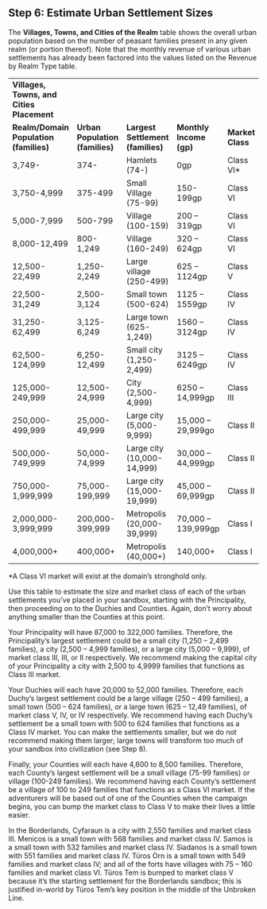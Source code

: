 ## Step 6: Estimate Urban Settlement Sizes

The **Villages, Towns, and Cities of the Realm** table shows the overall urban population based on the number of peasant families present in any given realm (or portion thereof). Note that the monthly revenue of various urban settlements has already been factored into the values listed on the Revenue by Realm Type table.

|  |  |  |  |  |
| --- | --- | --- | --- | --- |
| **Villages, Towns, and Cities Placement** | | | | |
| **Realm/Domain**  **Population**  **(families)** | **Urban**  **Population**  **(families)** | **Largest**  **Settlement**  **(families)** | **Monthly**  **Income (gp)** | **Market**  **Class** |
| 3,749- | 374- | Hamlets (74-) | 0gp | Class VI\* |
| 3,750-4,999 | 375-499 | Small Village (75-99) | 150- 199gp | Class VI |
| 5,000-7,999 | 500-799 | Village (100-159) | 200 – 319gp | Class VI |
| 8,000-12,499 | 800-1,249 | Village (160-249) | 320 – 624gp | Class VI |
| 12,500-22,499 | 1,250-2,249 | Large village (250-499) | 625 – 1124gp | Class V |
| 22,500-31,249 | 2,500-3,124 | Small town (500-624) | 1125 – 1559gp | Class IV |
| 31,250-62,499 | 3,125-6,249 | Large town (625-1,249) | 1560 – 3124gp | Class IV |
| 62,500-124,999 | 6,250-12,499 | Small city (1,250-2,499) | 3125 – 6249gp | Class IV |
| 125,000-249,999 | 12,500-24,999 | City (2,500-4,999) | 6250 – 14,999gp | Class III |
| 250,000-499,999 | 25,000-49,999 | Large city (5,000-9,999) | 15,000 – 29,999go | Class II |
| 500,000-749,999 | 50,000-74,999 | Large city (10,000-14,999) | 30,000 – 44,999gp | Class II |
| 750,000-1,999,999 | 75,000-199,999 | Large city (15,000-19,999) | 45,000 – 69,999gp | Class II |
| 2,000,000-3,999,999 | 200,000-399,999 | Metropolis (20,000-39,999) | 70,000 – 139,999gp | Class I |
| 4,000,000+ | 400,000+ | Metropolis (40,000+) | 140,000+ | Class I |

\*A Class VI market will exist at the domain’s stronghold only.

Use this table to estimate the size and market class of each of the urban settlements you’ve placed in your sandbox, starting with the Principality, then proceeding on to the Duchies and Counties. Again, don’t worry about anything smaller than the Counties at this point.

Your Principality will have 87,000 to 322,000 families. Therefore, the Principality’s largest settlement could be a small city (1,250 – 2,499 families), a city (2,500 – 4,999 families), or a large city (5,000 – 9,999), of market class III, III, or II respectively. We recommend making the capital city of your Principality a city with 2,500 to 4,9999 families that functions as Class III market.

Your Duchies will each have 20,000 to 52,000 families. Therefore, each Duchy’s largest settlement could be a large village (250 – 499 families), a small town (500 – 624 families), or a large town (625 – 12,49 families), of market class V, IV, or IV respectively. We recommend having each Duchy’s settlement be a small town with 500 to 624 families that functions as a Class IV market. You can make the settlements smaller, but we do not recommend making them larger; large towns will transform too much of your sandbox into civilization (see Step 8).

Finally, your Counties will each have 4,600 to 8,500 families. Therefore, each County’s largest settlement will be a small village (75-99 families) or village (100-249 families). We recommend having each County’s settlement be a village of 100 to 249 families that functions as a Class VI market. If the adventurers will be based out of one of the Counties when the campaign begins, you can bump the market class to Class V to make their lives a little easier.

In the Borderlands, Cyfaraun is a city with 2,550 families and market class III. Menicos is a small town with 568 families and market class IV. Samos is a small town with 532 families and market class IV. Siadanos is a small town with 551 families and market class IV. Türos Orn is a small town with 549 families and market class IV; and all of the forts have villages with 75 – 160 families and market class VI. Türos Tem is bumped to market class V because it’s the starting settlement for the Borderlands sandbox; this is justified in-world by Türos Tem’s key position in the middle of the Unbroken Line.
